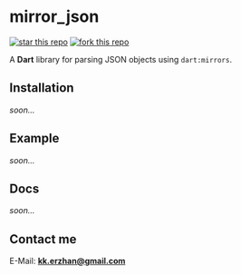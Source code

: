 # mirror_json

[![star this repo](https://githubbadges.com/star.svg?user=kekland&repo=mirror_json&style=flat)](https://github.com/kekland/mirror_json)
[![fork this repo](https://githubbadges.com/fork.svg?user=kekland&repo=mirror_json&style=flat)](https://github.com/kekland/mirror_json/fork)

A **Dart** library for parsing JSON objects using `dart:mirrors`.

## Installation

*soon...*

## Example

*soon...*

## Docs

*soon...*

## Contact me

E-Mail: **kk.erzhan@gmail.com**